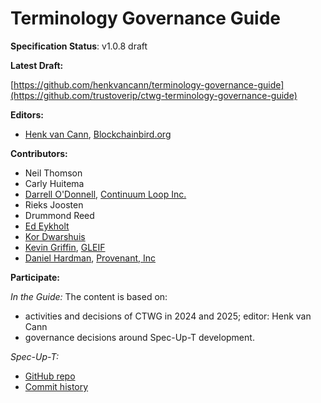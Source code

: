 Terminology Governance Guide
==================

**Specification Status**: v1.0.8 draft

**Latest Draft:**

[https://github.com/henkvancann/terminology-governance-guide](https://github.com/trustoverip/ctwg-terminology-governance-guide)

**Editors:**

- [Henk van Cann](https://github.com/henkvancann), [Blockchainbird.org](https://blockchainbird.org)

**Contributors:**
- Neil Thomson
- Carly Huitema
- [Darrell O'Donnell](https://github.com/darrellodonnell), [Continuum Loop Inc.](https://www.continuumloop.com)
- Rieks Joosten
- Drummond Reed
- [Ed Eykholt](https://github.com/edeykholt)
- [Kor Dwarshuis](https://github.com/kordwarshuis)
- [Kevin Griffin](https://github.com/m00sey), [GLEIF](https://gleif.org)
- [Daniel Hardman](https://www.linkedin.com/in/danielhardman/), [Provenant, Inc](https://provenant.net)
  

**Participate:**

*In the Guide:*
The content is based on:
- activities and decisions of CTWG in 2024 and 2025; editor: Henk van Cann
- governance decisions around Spec-Up-T development.

*Spec-Up-T:*
- [GitHub repo](https://github.com/trustoverip/spec-up-t)
- [Commit history](https://github.com/trustoverip/spec-up-t/commits/main)
